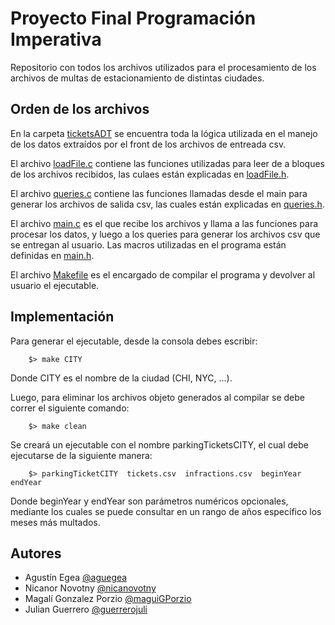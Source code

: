 
# Proyecto Final Programación Imperativa

Repositorio con todos los archivos utilizados para el procesamiento de los archivos de multas de estacionamiento de distintas ciudades.


## Orden de los archivos

En la carpeta [ticketsADT](https://github.com/aguegea/TP_01/tree/main/ticketsADT) se encuentra toda la lógica utilizada en el manejo de los datos extraídos por el front de los archivos de entreada csv.

El archivo [loadFile.c](https://github.com/aguegea/TP_01/blob/main/loadFile.c) contiene las funciones utilizadas para leer de a bloques de los archivos recibidos, las culaes están explicadas en [loadFile.h](https://github.com/aguegea/TP_01/blob/main/loadFile.h).

El archivo [queries.c](https://github.com/aguegea/TP_01/blob/main/queries.c) contiene las funciones llamadas desde el main para generar los archivos de salida csv, las cuales están explicadas en [queries.h](https://github.com/aguegea/TP_01/blob/main/queries.h).

El archivo [main.c](https://github.com/aguegea/TP_01/blob/main/main.c) es el que recibe los archivos y llama a las funciones para procesar los datos, y luego a los queries para generar los archivos csv que se entregan al usuario. Las macros utilizadas en el programa están definidas en [main.h](https://github.com/aguegea/TP_01/blob/main/main.h).

El archivo [Makefile](https://github.com/aguegea/TP_01/blob/main/Makefile) es el encargado de compilar el programa y devolver al usuario el ejecutable.

## Implementación

Para generar el ejecutable, desde la consola debes escribir:
```
    $> make CITY
```
Donde CITY es el nombre de la ciudad (CHI, NYC, ...).

Luego, para eliminar los archivos objeto generados al compilar se debe correr el siguiente comando:
```
    $> make clean
```

Se creará un ejecutable con el nombre parkingTicketsCITY, el cual debe ejecutarse de la siguiente manera:
```
    $> parkingTicketCITY  tickets.csv  infractions.csv  beginYear  endYear
```
Donde beginYear y endYear son parámetros numéricos opcionales, mediante los cuales se puede consultar en un rango de años específico los meses más multados.

## Autores

- Agustín Egea              [@aguegea](https://github.com/aguegea)
- Nicanor Novotny           [@nicanovotny](https://github.com/nicanovotny)
- Magalí Gonzalez Porzio    [@maguiGPorzio](https://github.com/maguiGPorzio)
- Julian Guerrero           [@guerrerojuli](https://github.com/guerrerojuli)

